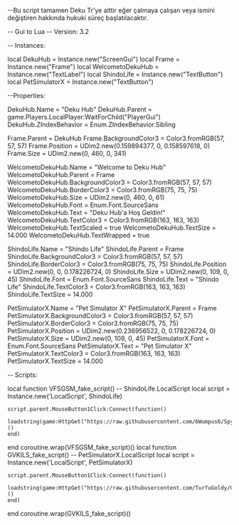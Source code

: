 --Bu script tamamen Deku Tr'ye aittir eğer çalmaya çalışan veya ismini değiştiren hakkında hukuki süreç başlatılacaktır.

-- Gui to Lua
-- Version: 3.2

-- Instances:

local DekuHub = Instance.new("ScreenGui")
local Frame = Instance.new("Frame")
local WelcometoDekuHub = Instance.new("TextLabel")
local ShindoLife = Instance.new("TextButton")
local PetSimulatorX = Instance.new("TextButton")

--Properties:

DekuHub.Name = "Deku Hub"
DekuHub.Parent = game.Players.LocalPlayer:WaitForChild("PlayerGui")
DekuHub.ZIndexBehavior = Enum.ZIndexBehavior.Sibling

Frame.Parent = DekuHub
Frame.BackgroundColor3 = Color3.fromRGB(57, 57, 57)
Frame.Position = UDim2.new(0.159894377, 0, 0.158597618, 0)
Frame.Size = UDim2.new(0, 460, 0, 341)

WelcometoDekuHub.Name = "Welcome to Deku Hub"
WelcometoDekuHub.Parent = Frame
WelcometoDekuHub.BackgroundColor3 = Color3.fromRGB(57, 57, 57)
WelcometoDekuHub.BorderColor3 = Color3.fromRGB(75, 75, 75)
WelcometoDekuHub.Size = UDim2.new(0, 460, 0, 61)
WelcometoDekuHub.Font = Enum.Font.SourceSans
WelcometoDekuHub.Text = "Deku Hub'a Hoş Geldin!"
WelcometoDekuHub.TextColor3 = Color3.fromRGB(163, 163, 163)
WelcometoDekuHub.TextScaled = true
WelcometoDekuHub.TextSize = 14.000
WelcometoDekuHub.TextWrapped = true

ShindoLife.Name = "Shindo Life"
ShindoLife.Parent = Frame
ShindoLife.BackgroundColor3 = Color3.fromRGB(57, 57, 57)
ShindoLife.BorderColor3 = Color3.fromRGB(75, 75, 75)
ShindoLife.Position = UDim2.new(0, 0, 0.178226724, 0)
ShindoLife.Size = UDim2.new(0, 109, 0, 45)
ShindoLife.Font = Enum.Font.SourceSans
ShindoLife.Text = "Shindo Life"
ShindoLife.TextColor3 = Color3.fromRGB(163, 163, 163)
ShindoLife.TextSize = 14.000

PetSimulatorX.Name = "Pet Simulator X"
PetSimulatorX.Parent = Frame
PetSimulatorX.BackgroundColor3 = Color3.fromRGB(57, 57, 57)
PetSimulatorX.BorderColor3 = Color3.fromRGB(75, 75, 75)
PetSimulatorX.Position = UDim2.new(0.236956522, 0, 0.178226724, 0)
PetSimulatorX.Size = UDim2.new(0, 109, 0, 45)
PetSimulatorX.Font = Enum.Font.SourceSans
PetSimulatorX.Text = "Pet Simulator X"
PetSimulatorX.TextColor3 = Color3.fromRGB(163, 163, 163)
PetSimulatorX.TextSize = 14.000

-- Scripts:

local function VFSGSM_fake_script() -- ShindoLife.LocalScript 
	local script = Instance.new('LocalScript', ShindoLife)

	script.parent.MouseButton1Click:Connect(function()
		loadstring(game:HttpGet("https://raw.githubusercontent.com/6Wumpus6/SpyHub/main/ShindoLife"))()
	end)
end
coroutine.wrap(VFSGSM_fake_script)()
local function GVKILS_fake_script() -- PetSimulatorX.LocalScript 
	local script = Instance.new('LocalScript', PetSimulatorX)

	script.parent.MouseButton1Click:Connect(function()
		loadstring(game:HttpGet("https://raw.githubusercontent.com/TurfuGoldy/GoldenScripts/main/EzPets.lua"))()
	end)
end
coroutine.wrap(GVKILS_fake_script)()
